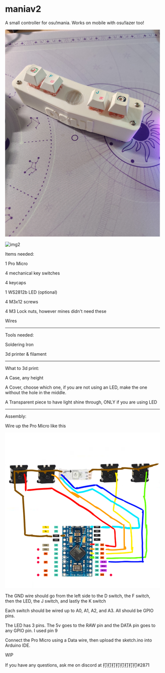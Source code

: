 # maniav2
A small controller for osu!mania. Works on mobile with osu!lazer too!

![img1](https://github.com/ark2000k/maniav2/blob/main/images/IMG_20230418_165052.jpg?raw=true)

![img2](https://github.com/ark2000k/maniav2/blob/main/images/IMG_20230418_165057.jpg?raw=true)

Items needed:

1 Pro Micro

4 mechanical key switches

4 keycaps

1 WS2812b LED (optional)

4 M3x12 screws

4 M3 Lock nuts, however mines didn't need these

Wires

----------------------------

Tools needed:

Soldering Iron

3d printer & filament

----------------------------

What to 3d print:

A Case, any height

A Cover, choose which one, if you are not using an LED, make the one without the hole in the middle.

A Transparent piece to have light shine through, ONLY if you are using LED

----------------------------

Assembly:

Wire up the Pro Micro like this

![img](https://github.com/ark2000k/maniav2/blob/main/images/Untitled30_20230319204649.png?raw=true)

The GND wire should go from the left side to the D switch, the F switch, then the LED, the J switch, and lastly the K switch

Each switch should be wired up to A0, A1, A2, and A3. All should be GPIO pins.

The LED has 3 pins. The 5v goes to the RAW pin and the DATA pin goes to any GPIO pin. I used pin 9

Connect the Pro Micro using a Data wire, then upload the sketch.ino into Arduino IDE.

WIP

If you have any questions, ask me on discord at 打打打打打打打打#2871
